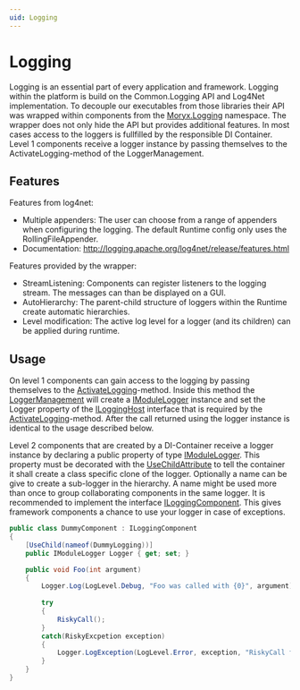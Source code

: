 ```yaml
---
uid: Logging
---
```

# Logging

Logging is an essential part of every application and framework. Logging within the platform is build on the Common.Logging API and Log4Net implementation. To decouple our executables from those libraries their API was wrapped within components from the [Moryx.Logging](xref:Moryx.Logging) namespace. The wrapper does not only hide the API but provides additional features. In most cases access to the loggers is fullfilled by the responsible DI Container. Level 1 components receive a logger instance by passing themselves to the ActivateLogging-method of the LoggerManagement.

## Features

Features from log4net:

* Multiple appenders: The user can choose from a range of appenders when configuring the logging. The default Runtime config only uses the RollingFileAppender.
* Documentation: http://logging.apache.org/log4net/release/features.html

Features provided by the wrapper:

* StreamListening: Components can register listeners to the logging stream. The messages can than be displayed on a GUI.
* AutoHierarchy: The parent-child structure of loggers within the Runtime create automatic hierarchies.
* Level modification: The active log level for a logger (and its children) can be applied during runtime.

## Usage

On level 1 components can gain access to the logging by passing themselves to the [ActivateLogging](xref:Moryx.Logging.LoggerManagement#Moryx_Logging_LoggerManagement_ActivateLogging_Moryx_Logging_ILoggingHost_)-method. Inside this method the [LoggerManagement](xref:Moryx.Logging.LoggerManagement) will create a [IModuleLogger](xref:Moryx.Logging.IModuleLogger) instance and set the Logger property of the [ILoggingHost](xref:Moryx.Logging.ILoggingHost) interface that is required by the [ActivateLogging](xref:Moryx.Logging.LoggerManagement)-method. After the call returned using the logger instance is identical to the usage described below.

Level 2 components that are created by a DI-Container receive a logger instance by declaring a public property of type [IModuleLogger](xref:Moryx.Logging.IModuleLogger). This property must be decorated with the [UseChildAttribute](xref:Moryx.Container.UseChildAttribute) to tell the container it shall create a class specific clone of the logger. Optionally a name can be give to create a sub-logger in the hierarchy. A name might be used more than once to group collaborating components in the same logger. It is recommended to implement the interface [ILoggingComponent](xref:Moryx.Logging.ILoggingComponent). This gives framework components a chance to use your logger in case of exceptions.

````cs
public class DummyComponent : ILoggingComponent
{
    [UseChild(nameof(DummyLogging))]
    public IModuleLogger Logger { get; set; }

    public void Foo(int argument)
    {
        Logger.Log(LogLevel.Debug, "Foo was called with {0}", argument);
        
        try
        {
            RiskyCall();
        }
        catch(RiskyExcpetion exception)
        {
            Logger.LogException(LogLevel.Error, exception, "RiskyCall failed");
        }
    }
}
````